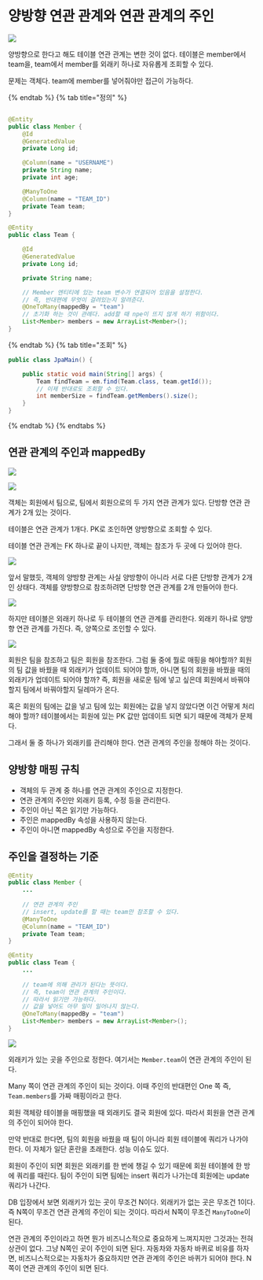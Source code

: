 # 양방향 연관 관계와 연관 관계의 주인

![](../../.gitbook/assets/kimyounghan-orm-jpa/05/screenshot%202021-03-19%20오후%2010.22.45.png)

양방향으로 한다고 해도 테이블 연관 관계는 변한 것이 없다. 테이블은 member에서 team을, team에서 member를 외래키 하나로 자유롭게 조회할 수 있다.

문제는 객체다. team에 member를 넣어줘야만 접근이 가능하다.

{% endtab %} {% tab title="정의" %}

```java

@Entity
public class Member {
    @Id
    @GeneratedValue
    private Long id;

    @Column(name = "USERNAME")
    private String name;
    private int age;

    @ManyToOne
    @Column(name = "TEAM_ID")
    private Team team;
}

@Entity
public class Team {

    @Id
    @GeneratedValue
    private Long id;

    private String name;

    // Member 엔티티에 있는 team 변수가 연결되어 있음을 설정한다.
    // 즉, 반대편에 무엇이 걸려있는지 알려준다.
    @OneToMany(mappedBy = "team")
    // 초기화 하는 것이 관례다. add할 때 npe이 뜨지 않게 하기 위함이다.
    List<Member> members = new ArrayList<Member>();
}
```

{% endtab %} {% tab title="조회" %}

```java
public class JpaMain() {

    public static void main(String[] args) {
        Team findTeam = em.find(Team.class, team.getId());
        // 이제 반대로도 조회할 수 있다.
        int memberSize = findTeam.getMembers().size();
    }
}
```

{% endtab %} {% endtabs %}

## 연관 관계의 주인과 mappedBy

![](../../.gitbook/assets/kimyounghan-orm-jpa/05/screenshot%202021-03-19%20오후%2010.37.12.png)

![](../../.gitbook/assets/kimyounghan-orm-jpa/05/screenshot%202021-03-19%20오후%2010.37.17.png)

객체는 회원에서 팀으로, 팀에서 회원으로의 두 가지 연관 관계가 있다. 단방향 연관 관계가 2개 있는 것이다.

테이블은 연관 관계가 1개다. PK로 조인하면 양방향으로 조회할 수 있다.

테이블 연관 관계는 FK 하나로 끝이 나지만, 객체는 참조가 두 곳에 다 있어야 한다.

![](../../.gitbook/assets/kimyounghan-orm-jpa/05/screenshot%202021-03-19%20오후%2010.37.26.png)

앞서 말했듯, 객체의 양방향 관계는 사실 양방향이 아니라 서로 다른 단방향 관계가 2개인 상태다. 객체를 양방향으로 참조하려면 단방향 연관 관계를 2개 만들어야 한다.

![](../../.gitbook/assets/kimyounghan-orm-jpa/05/screenshot%202021-03-19%20오후%2010.37.31.png)

하지만 테이블은 외래키 하나로 두 테이블의 연관 관계를 관리한다. 외래키 하나로 양방향 연관 관계를 가진다. 즉, 양쪽으로 조인할 수 있다.

![](../../.gitbook/assets/kimyounghan-orm-jpa/05/screenshot%202021-03-19%20오후%2010.37.37.png)

회원은 팀을 참조하고 팀은 회원을 참조한다. 그럼 둘 중에 뭘로 매핑을 해야할까? 회원의 팀 값을 바꿨을 때 외래키가 업데이트 되어야 할까, 아니면 팀의 회원을 바꿨을 때의 외래키가 업데이트 되어야 할까? 즉, 회원을 새로운 팀에 넣고 싶은데 회원에서 바꿔야할지 팀에서 바꿔야할지 딜레마가 온다.

혹은 회원의 팀에는 값을 넣고 팀에 있는 회원에는 값을 넣지 않았다면 이건 어떻게 처리해야 할까? 테이블에서는 회원에 있는 PK 값만 업데이트 되면 되기 때문에 객체가 문제다.

그래서 둘 중 하나가 외래키를 관리해야 한다. 연관 관계의 주인을 정해야 하는 것이다.

## 양방향 매핑 규칙

- 객체의 두 관계 중 하나를 연관 관계의 주인으로 지정한다.
- 연관 관계의 주인만 외래키 등록, 수정 등을 관리한다.
- 주인이 아닌 쪽은 읽기만 가능하다.
- 주인은 mappedBy 속성을 사용하지 않는다.
- 주인이 아니면 mappedBy 속성으로 주인을 지정한다.

## 주인을 결정하는 기준

```java
@Entity
public class Member {
    ...
    
    // 연관 관계의 주인
    // insert, update를 할 때는 team만 참조할 수 있다.
    @ManyToOne
    @Column(name = "TEAM_ID")
    private Team team;
}

@Entity
public class Team {
    ...
    
    // team에 의해 관리가 된다는 뜻이다.
    // 즉, team이 연관 관계의 주인이다.
    // 따라서 읽기만 가능하다.
    // 값을 넣어도 아무 일이 일어나지 않는다.
    @OneToMany(mappedBy = "team")
    List<Member> members = new ArrayList<Member>();
}
```

![](../../.gitbook/assets/kimyounghan-orm-jpa/05/screenshot%202021-03-19%20오후%2010.54.56.png)

외래키가 있는 곳을 주인으로 정한다. 여기서는 `Member.team`이 연관 관계의 주인이 된다.

Many 쪽이 연관 관계의 주인이 되는 것이다. 이때 주인의 반대편인 One 쪽 즉, `Team.members`를 가짜 매핑이라고 한다.

회원 객체랑 테이블을 매핑했을 때 외래키도 결국 회원에 있다. 따라서 회원을 연관 관계의 주인이 되어야 한다. 

만약 반대로 한다면, 팀의 회원을 바꿨을 때 팀이 아니라 회원 테이블에 쿼리가 나가야 한다. 이 자체가 일단 혼란을 초래한다. 성능 이슈도 있다.

회원이 주인이 되면 회원은 외래키를 한 번에 챙길 수 있기 때문에 회원 테이블에 한 방에 쿼리를 때린다. 팀이 주인이 되면 팀에는 insert 쿼리가 나가는데 회원에는 update 쿼리가 나간다.

DB 입장에서 보면 외래키가 있는 곳이 무조건 N이다. 외래키가 없는 곳은 무조건 1이다. 즉 N쪽이 무조건 연관 관계의 주인이 되는 것이다. 따라서 N쪽이 무조건 `ManyToOne`이 된다.

연관 관계의 주인이라고 하면 뭔가 비즈니스적으로 중요하게 느껴지지만 그것과는 전혀 상관이 없다. 그냥 N쪽인 곳이 주인이 되면 된다. 자동차와 자동차 바퀴로 비유를 하자면, 비즈니스적으로는 자동차가 중요하지만 연관 관계의 주인은 바퀴가 되어야 한다. N쪽이 연관 관계의 주인이 되면 된다.
